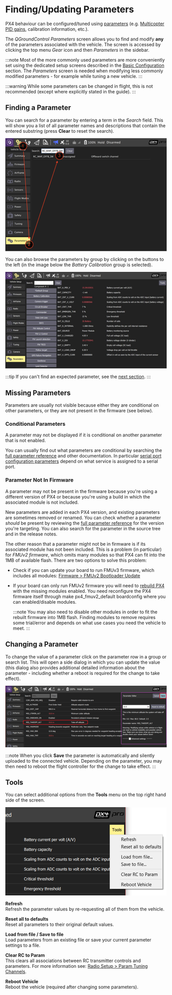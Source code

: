 # Finding/Updating Parameters

PX4 behaviour can be configured/tuned using [parameters](../advanced_config/parameter_reference.md) (e.g. [Multicopter PID gains](../config_mc/pid_tuning_guide_multicopter.md), calibration information, etc.).

The _QGroundControl Parameters_ screen allows you to find and modify **any** of the parameters associated with the vehicle.
The screen is accessed by clicking the top menu _Gear_ icon and then _Parameters_ in the sidebar.

:::note
Most of the more commonly used parameters are more conveniently set using the dedicated setup screens described in the [Basic Configuration](../config/README.md) section.
The _Parameters_ screen is needed when modifying less commonly modified parameters - for example while tuning a new vehicle.
:::

:::warning
While some parameters can be changed in flight, this is not recommended (except where explicitly stated in the guide).
:::

<a id="finding"></a>

## Finding a Parameter

You can search for a parameter by entering a term in the _Search_ field.
This will show you a list of all parameter names and descriptions that contain the entered substring (press **Clear** to reset the search).

![Parameters Search](../../assets/qgc/setup/parameters/parameters_search.jpg)

You can also browse the parameters by group by clicking on the buttons to the left (in the image below the _Battery Calibration_ group is selected).

![Parameters Screen](../../assets/qgc/setup/parameters/parameters_px4.jpg)

:::tip
If you can't find an expected parameter, see the [next section](#missing).
:::

<a id="missing"></a>

## Missing Parameters

Parameters are usually not visible because either they are conditional on other parameters, or they are not present in the firmware (see below).

### Conditional Parameters

A parameter may not be displayed if it is conditional on another parameter that is not enabled.

You can usually find out what parameters are conditional by searching the [full parameter reference](../advanced_config/parameter_reference.md) and other documentation.
In particular [serial port configuration parameters](../peripherals/serial_configuration.md) depend on what service is assigned to a serial port.

### Parameter Not In Firmware

A parameter may not be present in the firmware because you're using a different version of PX4 or because you're using a build in which the associated module is not included.

New parameters are added in each PX4 version, and existing parameters are sometimes removed or renamed.
You can check whether a parameter _should_ be present by reviewing the [full parameter reference](../advanced_config/parameter_reference.md) for the version you're targeting.
You can also search for the parameter in the source tree and in the release notes.

The other reason that a parameter might not be in firmware is if its associated module has not been included.
This is a problem (in particular) for _FMUv2 firmware_, which omits many modules so that PX4 can fit into the 1MB of available flash.
There are two options to solve this problem:

- Check if you can update your board to run FMUv3 firmware, which includes all modules: [Firmware > FMUv2 Bootloader Update](../config/firmware.md#bootloader)
- If your board can only run FMUv2 firmware you will need to [rebuild PX4](../dev_setup/building_px4.md) with the missing modules enabled.
  You need reconfigure the PX4 firmware itself through make px4_fmuv2_default boardconfig where you can enabled/disable modules.

  :::note
  You may also need to disable other modules in order to fit the rebuilt firmware into 1MB flash.
  Finding modules to remove requires some trial/error and depends on what use cases you need the vehicle to meet.
  :::

<a id="changing"></a>

## Changing a Parameter

To change the value of a parameter click on the parameter row in a group or search list.
This will open a side dialog in which you can update the value (this dialog also provides additional detailed information about the parameter - including whether a reboot is required for the change to take effect).

![Changing a parameter value](../../assets/qgc/setup/parameters/parameters_changing.png)

:::note
When you click **Save** the parameter is automatically and silently uploaded to the connected vehicle.
Depending on the parameter, you may then need to reboot the flight controller for the change to take effect.
:::

## Tools

You can select additional options from the **Tools** menu on the top right hand side of the screen.

![Tools menu](../../assets/qgc/setup/parameters/parameters_tools_menu.png)

**Refresh**
<br>Refresh the parameter values by re-requesting all of them from the vehicle.

**Reset all to defaults**
<br>Reset all parameters to their original default values.

**Load from file / Save to file**
<br>Load parameters from an existing file or save your current parameter settings to a file.

**Clear RC to Param**
<br>This clears all associations between RC transmitter controls and parameters.
For more information see: [Radio Setup > Param Tuning Channels](../config/radio.md#param-tuning-channels).

**Reboot Vehicle**
<br>Reboot the vehicle (required after changing some parameters).
